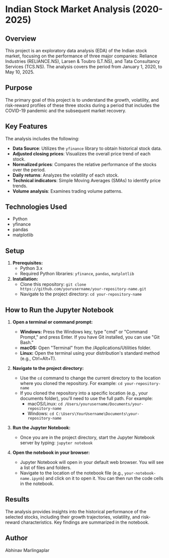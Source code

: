 # Indian Stock Market Analysis (2020-2025)

## Overview

This project is an exploratory data analysis (EDA) of the Indian stock market, focusing on the performance of three major companies: Reliance Industries (RELIANCE.NS), Larsen & Toubro (LT.NS), and Tata Consultancy Services (TCS.NS). The analysis covers the period from January 1, 2020, to May 10, 2025.

## Purpose

The primary goal of this project is to understand the growth, volatility, and risk-reward profiles of these three stocks during a period that includes the COVID-19 pandemic and the subsequent market recovery.

## Key Features

The analysis includes the following:

* **Data Source**: Utilizes the `yfinance` library to obtain historical stock data.
* **Adjusted closing prices**: Visualizes the overall price trend of each stock.
* **Normalized prices**: Compares the relative performance of the stocks over the period.
* **Daily returns**: Analyzes the volatility of each stock.
* **Technical indicators**: Simple Moving Averages (SMAs) to identify price trends.
* **Volume analysis**: Examines trading volume patterns.
  
## Technologies Used

* Python
* yfinance
* pandas
* matplotlib

## Setup

1.  **Prerequisites:**
    * Python 3.x
    * Required Python libraries: `yfinance`, `pandas`, `matplotlib`
2.  **Installation:**
    * Clone this repository:  `git clone https://github.com/yourusername/your-repository-name.git`
    * Navigate to the project directory: `cd your-repository-name`

## How to Run the Jupyter Notebook

1.  **Open a terminal or command prompt:**
    * **Windows:** Press the Windows key, type "cmd" or "Command Prompt," and press Enter.  If you have Git installed, you can use "Git Bash."
    * **macOS:** Open "Terminal" from the /Applications/Utilities folder.
    * **Linux:** Open the terminal using your distribution's standard method (e.g., Ctrl+Alt+T).

2.  **Navigate to the project directory:**
    * Use the `cd` command to change the current directory to the location where you cloned the repository.  For example: `cd your-repository-name`
    * If you cloned the repository into a specific location (e.g., your documents folder), you'll need to use the full path.  For example:
        * macOS/Linux: `cd /Users/yourusername/Documents/your-repository-name`
        * Windows: `cd C:\Users\YourUsername\Documents\your-repository-name`

3.  **Run the Jupyter Notebook:**
    * Once you are in the project directory, start the Jupyter Notebook server by typing:
        `jupyter notebook`

4.  **Open the notebook in your browser:**
    * Jupyter Notebook will open in your default web browser.  You will see a list of files and folders.
    * Navigate to the location of the notebook file (e.g., `your-notebook-name.ipynb`) and click on it to open it.  You can then run the code cells in the notebook.

## Results

The analysis provides insights into the historical performance of the selected stocks, including their growth trajectories, volatility, and risk-reward characteristics.  Key findings are summarized in the notebook.

## Author

Abhinav Marlingaplar
